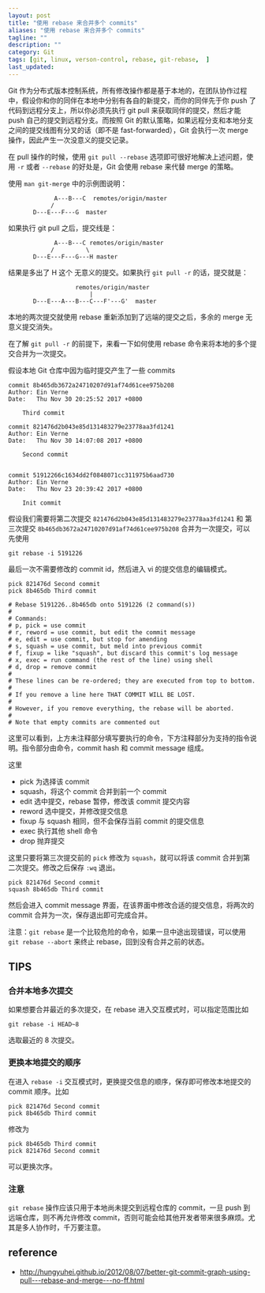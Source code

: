 ```yaml
---
layout: post
title: "使用 rebase 来合并多个 commits"
aliases: "使用 rebase 来合并多个 commits"
tagline: ""
description: ""
category: Git
tags: [git, linux, verson-control, rebase, git-rebase,  ]
last_updated:
---
```


Git 作为分布式版本控制系统，所有修改操作都是基于本地的，在团队协作过程中，假设你和你的同伴在本地中分别有各自的新提交，而你的同伴先于你 push 了代码到远程分支上，所以你必须先执行 git pull 来获取同伴的提交，然后才能 push 自己的提交到远程分支。而按照 Git 的默认策略，如果远程分支和本地分支之间的提交线图有分叉的话（即不是 fast-forwarded），Git 会执行一次 merge 操作，因此产生一次没意义的提交记录。

在 pull 操作的时候，使用 `git pull --rebase` 选项即可很好地解决上述问题，使用 `-r` 或者 `--rebase` 的好处是，Git 会使用 rebase 来代替 merge 的策略。

使用 `man git-merge` 中的示例图说明：

                 A---B---C  remotes/origin/master
                /
           D---E---F---G  master

如果执行 git pull 之后，提交线是：

                 A---B---C remotes/origin/master
                /         \
           D---E---F---G---H master

结果是多出了 H 这个 无意义的提交。如果执行 `git pull -r` 的话，提交就是：

                       remotes/origin/master
                           |
           D---E---A---B---C---F'---G'  master

本地的两次提交就使用 rebase 重新添加到了远端的提交之后，多余的 merge 无意义提交消失。

在了解 `git pull -r` 的前提下，来看一下如何使用 rebase 命令来将本地的多个提交合并为一次提交。

假设本地 Git 仓库中因为临时提交产生了一些 commits


    commit 8b465db3672a24710207d91af74d61cee975b208
    Author: Ein Verne
    Date:   Thu Nov 30 20:25:52 2017 +0800

        Third commit

    commit 821476d2b043e85d131483279e23778aa3fd1241
    Author: Ein Verne
    Date:   Thu Nov 30 14:07:08 2017 +0800

        Second commit


    commit 51912266c1634dd2f0848071cc311975b6aad730
    Author: Ein Verne
    Date:   Thu Nov 23 20:39:42 2017 +0800

        Init commit

假设我们需要将第二次提交 `821476d2b043e85d131483279e23778aa3fd1241` 和 第三次提交 `8b465db3672a24710207d91af74d61cee975b208` 合并为一次提交，可以先使用

    git rebase -i 5191226

最后一次不需要修改的 commit id，然后进入 vi 的提交信息的编辑模式。

    pick 821476d Second commit
    pick 8b465db Third commit

    # Rebase 5191226..8b465db onto 5191226 (2 command(s))
    #
    # Commands:
    # p, pick = use commit
    # r, reword = use commit, but edit the commit message
    # e, edit = use commit, but stop for amending
    # s, squash = use commit, but meld into previous commit
    # f, fixup = like "squash", but discard this commit's log message
    # x, exec = run command (the rest of the line) using shell
    # d, drop = remove commit
    #
    # These lines can be re-ordered; they are executed from top to bottom.
    #
    # If you remove a line here THAT COMMIT WILL BE LOST.
    #
    # However, if you remove everything, the rebase will be aborted.
    #
    # Note that empty commits are commented out

这里可以看到，上方未注释部分填写要执行的命令，下方注释部分为支持的指令说明。指令部分由命令，commit hash 和 commit message 组成。

这里

- pick 为选择该 commit
- squash，将这个 commit 合并到前一个 commit
- edit 选中提交，rebase 暂停，修改该 commit 提交内容
- reword 选中提交，并修改提交信息
- fixup 与 squash 相同，但不会保存当前 commit 的提交信息
- exec 执行其他 shell 命令
- drop 抛弃提交

这里只要将第三次提交前的 `pick` 修改为 `squash`，就可以将该 commit 合并到第二次提交。修改之后保存 `:wq` 退出。


    pick 821476d Second commit
    squash 8b465db Third commit

然后会进入 commit message 界面，在该界面中修改合适的提交信息，将两次的 commit 合并为一次，保存退出即可完成合并。

注意：`git rebase` 是一个比较危险的命令，如果一旦中途出现错误，可以使用 `git rebase --abort` 来终止 rebase，回到没有合并之前的状态。

## TIPS

### 合并本地多次提交
如果想要合并最近的多次提交，在 rebase 进入交互模式时，可以指定范围比如

    git rebase -i HEAD~8

选取最近的 8 次提交。

### 更换本地提交的顺序
在进入 `rebase -i` 交互模式时，更换提交信息的顺序，保存即可修改本地提交的 commit 顺序。比如

    pick 821476d Second commit
    pick 8b465db Third commit

修改为

    pick 8b465db Third commit
    pick 821476d Second commit

可以更换次序。

### 注意
`git rebase` 操作应该只用于本地尚未提交到远程仓库的 commit，一旦 push 到远端仓库，则不再允许修改 commit，否则可能会给其他开发者带来很多麻烦。尤其是多人协作时，千万要注意。

## reference

- <http://hungyuhei.github.io/2012/08/07/better-git-commit-graph-using-pull---rebase-and-merge---no-ff.html>
